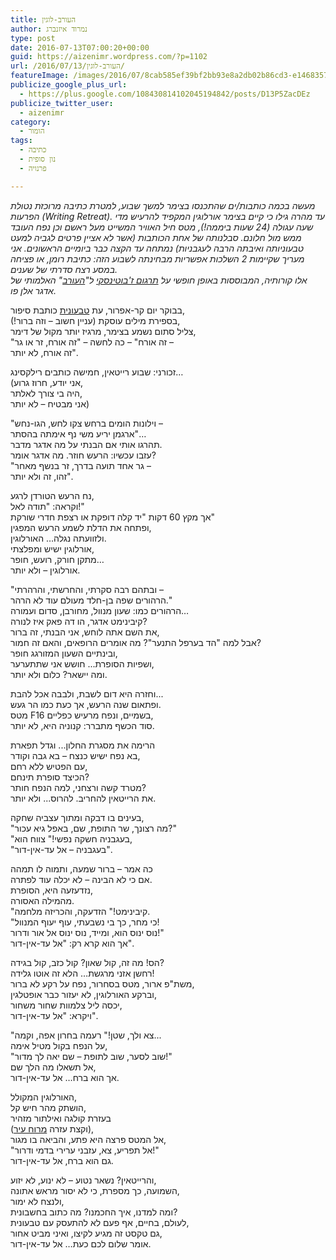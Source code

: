 ```yaml
---
title: העורב-לוגין
author: נמרוד איזנברג
type: post
date: 2016-07-13T07:00:20+00:00
guid: https://aizenimr.wordpress.com/?p=1102
url: /2016/07/13/העורב-לוגין/
featureImage: /images/2016/07/8cab585ef39bf2bb93e8a2db02b86cd3-e1468357229611.jpg
publicize_google_plus_url:
  - https://plus.google.com/108430814102045194842/posts/D13P5ZacDEz
publicize_twitter_user:
  - aizenimr
category:
  - הומור
tags:
  - כתיבה
  - נון סופית
  - פרנויה

---
```

_מעשה בכמה כותבות/ים שהתכנסו בצימר למשך שבוע, למטרת כתיבה מרוכזת נטולת הפרעות (Writing Retreat). עד מהרה גילו כי קיים בצימר אורלוגין המקפיד להרעיש מדי שעה עגולה (24 שעות ביממה!), מטס חיל האוויר המשייט מעל ראשם וכן נפח העובד ממש מול חלונם. סבלנותה של אחת הכותבות (אשר לא אציין פרטים לגביה למעט טבעוניותה ואיבתה הרבה לעגבניות) נמתחה עד הקצה כבר ביומיים הראשונים. אני מעריך שקיימות 2 השלכות אפשריות מבחינתה לשבוע הזה: כתיבת רומן, או פציחה במסע רצח סדרתי של שענים.  
אלו קורותיה, המבוססות באופן חופשי על [תרגום ז'בוטינסקי][1] ל"[העורב][2]" האלמותי של אדגר אלן פו._

בבוקר יום קר-אפרור, עת [טבעונית][3] כותבת סיפור,  
בספירת מילים עוסקת (עניין חשוב – וזה ברור!),  
צליל סתום נשמע בצימר, מרגיז יותר מקול של דימר,  
"זה אורח" – כה לחשה – "זה אורח, זר או גר –  
זה אורח, לא יותר".

זכורני: שבוע רייטאין, חמישה כותבים רילקסינג…  
(אני יודע, חרוז גרוע,  
היה בי צורך לאלתר,  
אני מבטיח – לא יותר)

"וילונות הומים ברחש צקו לחש, הגו-נחש –  
ארגמן יריע משי נף אימתה בהסתר"…  
תהרגו אותי אם הבנתי על מה אדגר מדבר.  
עזבו עכשיו: הרעש חוזר. מה אדגר אומר?  
"גר אחד תועה בדרך, זר בנשף מאחר –  
זהו, זה ולא יותר".

נח הרעש הטורדן לרגע,  
וקראה: "תודה לאל!"  
אך מקץ 60 דקות "יד קלה דופקת או רצפת חדרי שורקת"  
ופתחה את הדלת לשמע הרעש המפגין,  
ולזוועתה נגלה… האורלוגין.  
אורלוגין ישיש ומפלצתי,  
מתקן חורק, רועש, חופר…  
אורלוגין – ולא יותר.

"ובתהם רבה סקרתי, והחרשתי, והרהרתי –  
הרהורים שפה בן-חלד מעולם עוד לא הרהר."  
הרהורים כמו: שעון מנוול, מחורבן, סדום ועמורה…  
קיבינימט אדגר, הו דה פאק איז לנורה?  
את השם אתה לוחש, אני הבנתי, זה ברור,  
אבל למה "הד בערפל התנער"? מה אומרים הרופאים, והאם זה חמור?  
ובינתיים השעון המזורגג חופר,  
ושפיות הסופרת... חושש אני שתתערער,  
ומה יישאר? כלום ולא יותר.

וחזרה היא דום לשבת, ולבבה אכל להבת...  
ופתאום שנה הרעש, אך כעת כמו הר געש.  
מטס F16 בשמיים, ונפח מרעיש כפליים,  
סוד הכשף מתברר: קנוניה היא, לא יותר.

הרימה את מסגרת החלון... וגדל תפארת  
בא נפח ישיש כנצח – בא גבה וקודר,  
עם הפטיש ללא רחם,  
הכיצד סופרת תינחם?  
מטרד קשה ורצחני, למה הנפח חותר?  
את הרייטאין להחריב. להרוס... ולא יותר.

בעינים בו דבקה ומתוך עצביה שחקה,  
"מה רצונך, שר התופת, שם, באפל גיא עכור?"  
"בעגבניה חשקה נפשי!" צווח הוא,  
"בעגבניה – אל עד-אין-דור".

כה אמר – ברור שמעה, ותמוה לו תמהה  
אם כי לא הבינה – לא יכלה עוד לפתרה.  
נזדעזעה היא, הסופרת,  
מהמילה האסורה.  
"קיבינימט!" הזדעקה, והכריזה מלחמה.  
"כי מחר, כך בי נשבעתי, עוף יעוף המנוול!  
נוס ינוס הוא, ומייד, נוס ינוס אל אור ודרור!"  
אך הוא קרא רק: "אל עד-אין-דור".

הס! מה זה, קול שאון? קול כזב, קול בגידה?  
רחשן אזני מרגשת… הלא זה אוטו גלידה!  
משת"פ ארור, מטס בסחרור, נפח על רקע לא ברור,  
וברקע האורלוגין, לא יעזור כבר אופטלגין,  
יכסה ליל צלמוות שחור משחור,  
ויקרא: "אל עד-אין-דור".

"צא ולך, שטן!" רעמה בחרון אפה, וקמה...  
על הנפח בקול מטיל אימה,  
"שוב לסער, שוב לתופת – שם יאה לך מדור!"  
אל תשאלו מה הלך שם,  
אך הוא ברח… אל עד-אין-דור.

האורלוגין המקולל,  
הושתק מהר חיש קל,  
בעזרת קולגה ואילתור מזהיר  
(וקצת עזרה [מרוח עיר][4]),  
אל המטס פרצה היא פתע, והביאה בו מגור,  
"אל תפריע, צא, עזבני ערירי בדמי ודרור!"  
גם הוא ברח, אל עד-אין-דור.

והרייטאין? נשאר נטוע – לא ינוע, לא יזוע,  
השמועה, כך מספרת, כי לא יסור מראש אתונה,  
ולנצח לא ימור,  
ומה למדנו, איך החכמנו? מה כתוב בחשבונית?  
לעולם, בחיים, אף פעם לא להתעסק עם טבעונית,  
גם טקסט זה מגיע לקיצו, ואיני מביט אחור,  
אומר שלום לכם כעת… אל עד-אין-דור.

 [1]: https://he.wikisource.org/wiki/%D7%94%D7%A2%D7%95%D7%A8%D7%91#.D7.AA.D7.A8.D7.92.D7.95.D7.9D_.D7.96.D7.90.D7.91_.D7.96.27.D7.91.D7.95.D7.98.D7.99.D7.A0.D7.A1.D7.A7.D7.99
 [2]: https://he.wikipedia.org/wiki/%D7%94%D7%A2%D7%95%D7%A8%D7%91_%28%D7%A4%D7%95%D7%90%D7%9E%D7%94%29
 [3]: http://www.yaelfurman.co.il/
 [4]: http://rotemwrites.com/?page_id=119